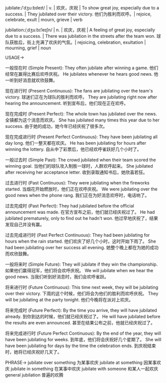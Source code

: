 jubilate:/ˈdʒuːbɪleɪt/ | v. | 欢庆，庆祝 | To show great joy, especially due to a success. | They jubilated over their victory. 他们为胜利而欢呼。| rejoice, celebrate, exult | mourn, grieve | verb

jubilation:/ˌdʒuːbɪˈleɪʃn/ | n. | 欢庆，庆祝 | A feeling of great joy, especially due to a success. | There was jubilation in the streets after the team won. 球队获胜后，街上充满了欢庆的气氛。| rejoicing, celebration, exultation | mourning, grief | noun


USAGE->

一般现在时 (Simple Present):
They often jubilate after winning a game.  他们经常在赢得比赛后欢呼庆祝。
He jubilates whenever he hears good news. 他一听到好消息就欢欣鼓舞。

现在进行时 (Present Continuous):
The fans are jubilating over the team's victory. 球迷们正在为球队的胜利而欢呼。
They are jubilating right now after hearing the announcement.  听到宣布后，他们现在正在欢呼。

现在完成时 (Present Perfect):
The whole town has jubilated over the news. 全镇都为这个消息而欢庆。
She has jubilated many times this year due to her success. 由于她的成功，她今年已经庆祝了很多次。

现在完成进行时 (Present Perfect Continuous):
They have been jubilating all day long. 他们一整天都在欢庆。
He has been jubilating for hours after winning the lottery.  自从中了彩票后，他已经欢呼雀跃好几个小时了。

一般过去时 (Simple Past):
The crowd jubilated when their team scored the winning goal. 当他们的球队攻入制胜一球时，人群欢呼起来。
She jubilated after receiving her acceptance letter.  收到录取通知书后，她欣喜若狂。


过去进行时 (Past Continuous):
They were jubilating when the fireworks started.  当烟花开始燃放时，他们正在欢呼庆祝。
We were jubilating over the good news when the phone rang.  我们正在为好消息欢呼时，电话响了。

过去完成时 (Past Perfect):
They had jubilated before the official announcement was made. 在官方宣布之前，他们就已经庆祝过了。
He had jubilated prematurely, only to find out he hadn't won. 他过早地庆祝了，结果发现自己并没有赢。

过去完成进行时 (Past Perfect Continuous):
They had been jubilating for hours when the rain started.  他们欢庆了好几个小时，这时开始下雨了。
She had been jubilating over her success all evening. 她整个晚上都在为她的成功而欢欣鼓舞。

一般将来时 (Simple Future):
They will jubilate if they win the championship. 如果他们赢得冠军，他们将会欢呼庆祝。
We will jubilate when we hear the good news. 当我们听到好消息时，我们会欢呼雀跃。

将来进行时 (Future Continuous):
This time next week, they will be jubilating over their victory.  下周的这个时候，他们将会为他们的胜利而欢呼庆祝。
They will be jubilating at the party tonight. 他们今晚将在派对上欢庆。


将来完成时 (Future Perfect):
By the time you arrive, they will have jubilated already.  到你到达的时候，他们就已经庆祝过了。
He will have jubilated before the results are even announced.  甚至在结果公布之前，他就已经庆祝过了。

将来完成进行时 (Future Perfect Continuous):
By the end of the year, they will have been jubilating for weeks.  到年底，他们将会庆祝好几个星期了。
She will have been jubilating for days by the time the celebration ends. 到庆祝结束时，她将已经庆祝好几天了。


PHRASE->
jubilate over something 为某事欢庆
jubilate at something 因某事欢庆
jubilate in something  在某事中欢庆
jubilate with someone 和某人一起欢庆
general jubilation 普遍的欢腾
